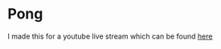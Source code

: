 # Pong

I made this for a youtube live stream which can be found [here](https://www.youtube.com/watch?v=jCY-Tsvg7xw)
